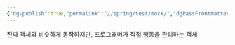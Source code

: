 ```yaml
---
{"dg-publish":true,"permalink":"//spring/test/mock/","dgPassFrontmatter":true}
---
```



진짜 객체와 비슷하게 동작하지만, 프로그래머가 직접 행동을 관리하는 객체